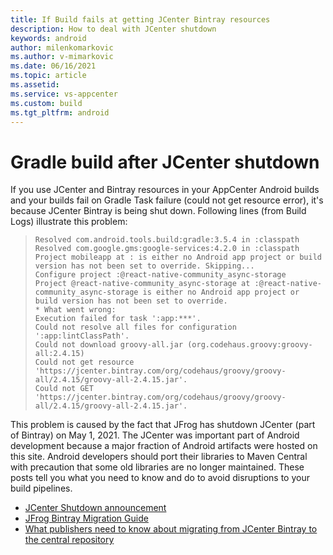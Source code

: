 ```yaml
---
title: If Build fails at getting JCenter Bintray resources
description: How to deal with JCenter shutdown
keywords: android
author: milenkomarkovic
ms.author: v-mimarkovic
ms.date: 06/16/2021
ms.topic: article
ms.assetid: 
ms.service: vs-appcenter
ms.custom: build
ms.tgt_pltfrm: android
---
```


# Gradle build after JCenter shutdown
If you use JCenter and Bintray resources in your AppCenter Android builds and your builds fail on Gradle Task failure (could not get resource error), it's because JCenter Bintray is being shut down.
Following lines (from Build Logs) illustrate this problem:

> ```
> Resolved com.android.tools.build:gradle:3.5.4 in :classpath 
> Resolved com.google.gms:google-services:4.2.0 in :classpath 
> Project mobileapp at : is either no Android app project or build version has not been set to override. Skipping...
> Configure project :@react-native-community_async-storage
> Project @react-native-community_async-storage at :@react-native-community_async-storage is either no Android app project or build version has not been set to override.
> * What went wrong:
> Execution failed for task ':app:***'.
> Could not resolve all files for configuration ':app:lintClassPath'.
> Could not download groovy-all.jar (org.codehaus.groovy:groovy-all:2.4.15)
> Could not get resource 'https://jcenter.bintray.com/org/codehaus/groovy/groovy-all/2.4.15/groovy-all-2.4.15.jar'.
> Could not GET 'https://jcenter.bintray.com/org/codehaus/groovy/groovy-all/2.4.15/groovy-all-2.4.15.jar'.
> ```
>

This problem is caused by the fact that JFrog has shutdown JCenter (part of Bintray) on May 1, 2021. The JCenter was important part of Android development because a major fraction of Android artifacts were hosted on this site. 
Android developers should port their libraries to Maven Central with precaution that some old libraries are no longer maintained. 
These posts tell you what you need to know and do to avoid disruptions to your build pipelines.

- [JCenter Shutdown announcement](https://blog.gradle.org/jcenter-shutdown)
- [JFrog Bintray Migration Guide](https://www.jfrog.com/confluence/display/BT/JFrog+Bintray+Migration+Guide)
- [What publishers need to know about migrating from JCenter Bintray to the central repository](https://blog.sonatype.com/what-publishers-need-to-know-about-migrating-from-jcenter-/-bintray-to-the-central-repository)
